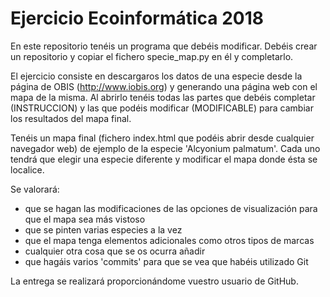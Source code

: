 Ejercicio Ecoinformática 2018
===============

En este repositorio tenéis un programa que debéis modificar. Debéis crear un repositorio y copiar el fichero specie_map.py en él y completarlo.

El ejercicio consiste en descargaros los datos de una especie desde la página de OBIS (http://www.iobis.org) y generando una página web con el mapa de la misma. Al abrirlo tenéis todas las partes que debéis completar (INSTRUCCION) y las que podéis modificar (MODIFICABLE) para cambiar los resultados del mapa final.

Tenéis un mapa final (fichero index.html que podéis abrir desde cualquier navegador web) de ejemplo de la especie 'Alcyonium palmatum'. Cada uno tendrá que elegir una especie diferente y modificar el mapa donde ésta se localice.

Se valorará:

- que se hagan las modificaciones de las opciones de visualización para que el mapa sea más vistoso
- que se pinten varias especies a la vez
- que el mapa tenga elementos adicionales como otros tipos de marcas
- cualquier otra cosa que se os ocurra añadir
- que hagáis varios 'commits' para que se vea que habéis utilizado Git

La entrega se realizará proporcionándome vuestro usuario de GitHub.
